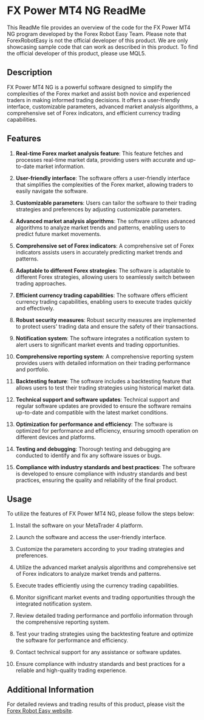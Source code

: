 # FX Power MT4 NG ReadMe

This ReadMe file provides an overview of the code for the FX Power MT4 NG program developed by the Forex Robot Easy Team. Please note that ForexRobotEasy is not the official developer of this product. We are only showcasing sample code that can work as described in this product. To find the official developer of this product, please use MQL5.

## Description

FX Power MT4 NG is a powerful software designed to simplify the complexities of the Forex market and assist both novice and experienced traders in making informed trading decisions. It offers a user-friendly interface, customizable parameters, advanced market analysis algorithms, a comprehensive set of Forex indicators, and efficient currency trading capabilities.

## Features

1. **Real-time Forex market analysis feature**: This feature fetches and processes real-time market data, providing users with accurate and up-to-date market information.

2. **User-friendly interface**: The software offers a user-friendly interface that simplifies the complexities of the Forex market, allowing traders to easily navigate the software.

3. **Customizable parameters**: Users can tailor the software to their trading strategies and preferences by adjusting customizable parameters.

4. **Advanced market analysis algorithms**: The software utilizes advanced algorithms to analyze market trends and patterns, enabling users to predict future market movements.

5. **Comprehensive set of Forex indicators**: A comprehensive set of Forex indicators assists users in accurately predicting market trends and patterns.

6. **Adaptable to different Forex strategies**: The software is adaptable to different Forex strategies, allowing users to seamlessly switch between trading approaches.

7. **Efficient currency trading capabilities**: The software offers efficient currency trading capabilities, enabling users to execute trades quickly and effectively.

8. **Robust security measures**: Robust security measures are implemented to protect users' trading data and ensure the safety of their transactions.

9. **Notification system**: The software integrates a notification system to alert users to significant market events and trading opportunities.

10. **Comprehensive reporting system**: A comprehensive reporting system provides users with detailed information on their trading performance and portfolio.

11. **Backtesting feature**: The software includes a backtesting feature that allows users to test their trading strategies using historical market data.

12. **Technical support and software updates**: Technical support and regular software updates are provided to ensure the software remains up-to-date and compatible with the latest market conditions.

13. **Optimization for performance and efficiency**: The software is optimized for performance and efficiency, ensuring smooth operation on different devices and platforms.

14. **Testing and debugging**: Thorough testing and debugging are conducted to identify and fix any software issues or bugs.

15. **Compliance with industry standards and best practices**: The software is developed to ensure compliance with industry standards and best practices, ensuring the quality and reliability of the final product.

## Usage

To utilize the features of FX Power MT4 NG, please follow the steps below:

1. Install the software on your MetaTrader 4 platform.

2. Launch the software and access the user-friendly interface.

3. Customize the parameters according to your trading strategies and preferences.

4. Utilize the advanced market analysis algorithms and comprehensive set of Forex indicators to analyze market trends and patterns.

5. Execute trades efficiently using the currency trading capabilities.

6. Monitor significant market events and trading opportunities through the integrated notification system.

7. Review detailed trading performance and portfolio information through the comprehensive reporting system.

8. Test your trading strategies using the backtesting feature and optimize the software for performance and efficiency.

9. Contact technical support for any assistance or software updates.

10. Ensure compliance with industry standards and best practices for a reliable and high-quality trading experience.

## Additional Information

For detailed reviews and trading results of this product, please visit the [Forex Robot Easy website](https://forexroboteasy.com/forex-robot-review/fx-power-mt4-ng-review-software-performance-analysis/).
